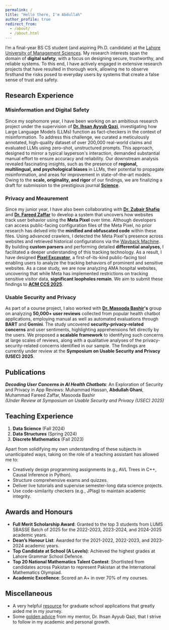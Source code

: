 ```yaml
---
permalink: /
title: "Hello there, I'm Abdullah"
author_profile: true
redirect_from: 
  - /about/
  - /about.html
---
```

I’m a final-year BS CS student (and aspiring Ph.D. candidate) at the [Lahore University of Management Sciences](https://lums.edu.pk/). My research interests span the domain of **digital safety**, with a focus on designing secure, trustworthy, and reliable systems. To this end, I have actively engaged in extensive research projects that have resulted in thorough
work, allowing me to observe firsthand the risks posed to everyday users by systems that create a false sense of trust and safety.


## Research Experience

### Misinformation and Digital Safety
Since my sophomore year, I have been working on an ambitious research project under the supervision of **[Dr. Ihsan Ayyub Qazi](https://ihsanqazi.com)**, investigating how Large Language Models (LLMs) function as fact-checkers in the context of misinformation. To address this challenge, we curated a meticulously annotated, high-quality dataset of over 200,000 real-world claims and evaluated LLMs using zero-shot, unstructured prompts. This approach, designed to mirror a typical layperson's interaction, demanded substantial manual effort to ensure accuracy and reliability. Our downstream analysis revealed fascinating insights, such as the presence of **regional, multilingual, and psychological biases** in LLMs, their potential to propagate misinformation, and areas for improvement in state-of-the-art models. Owing to the **scale, originality, and rigor** of our findings, we are finalizing a draft for submission to the prestigious journal **[Science](https://www.science.org/)**.

### Privacy and Meaurement
Since my junior year, I have also been collaborating with **[Dr. Zubair Shafiq](https://web.cs.ucdavis.edu/~zubair/)** and **[Dr. Fareed Zaffar](https://dblp.org/pid/59/3605.html)** to develop a system that uncovers how websites track user behavior using the **Meta Pixel** over time. Although developers can access public-facing configuration files of the Meta Pixel, no prior research has delved into the **minified and obfuscated code** within these files. Using advanced crawlers, I detected the Meta Pixel's presence across websites and retrieved historical configurations via the [Wayback Machine](https://wayback.archive.org/). By building **custom parsers** and performing detailed **differential analyses**, I facilitated a deeper understanding of this tracking technology. As a result, I have designed **[Pixel Excavator](https://pixel-frontend-1glb.onrender.com/)**, a first-of-its-kind public-facing tool enabling users to analyze the tracking behaviors of prominent and sensitive websites. As a case study, we are now analyzing AMA hospital websites, uncovering that while Meta has implemented restrictions on tracking sensitive visitor data, **significant loopholes remain**. We aim to submit these findings to **[ACM CCS 2025](https://www.sigsac.org/ccs/CCS2025/)**. 

### Usable Security and Privacy
As part of a course project, I also worked with **[Dr. Masooda Bashir](https://ischool.illinois.edu/people/masooda-bashir)'s** group on analyzing **50,000+ user reviews** collected from popular health chatbot applications, employing manual as well as automated evaluations through **BART** and **Gemini**. The study uncovered **security-privacy-related concerns** and user sentiments, highlighting apprehensions felt directly by the users. We proposed a **scalable framework** to identifying such concerns at large scales of reviews, along with a qualitative analyses of the privacy-security-related concerns identified in our sample. The findings are currently under review at the **Symposium on Usable Security and Privacy (USEC) 2025**.

## Publications

***Decoding User Concerns in AI Health Chatbots***: An Exploration of Security and Privacy in App Reviews: Muhammad Hassan, **Abdullah Ghani**, Muhammad Fareed Zaffar, Masooda Bashir  
_(Under Review at Symposium on Usable Security and Privacy (USEC) 2025)_

## Teaching Experience

1. **Data Science**              (Fall 2024)  
2. **Data Structures**           (Spring 2024)  
3. **Discrete Mathematics**      (Fall 2023)  

Apart from solidifying my own understanding of these subjects in unanticipated ways, taking on the role of a teaching assistant has allowed me to:
- Creatively design programming assignments (e.g., AVL Trees in C++, Causal Inference in Python).  
- Structure comprehensive exams and quizzes.  
- Deliver live tutorials and supervise semester-long data science projects.  
- Use code-similarity checkers (e.g., JPlag) to maintain academic integrity.  

## Awards and Honours

- **Full Merit Scholarship Award**: Granted to the top 3 students from LUMS SBASSE Batch of 2025 for the 2022-2023, 2023-2024, and 2024-2025 academic years.  
- **Dean’s Honour List**: Awarded for the 2021-2022, 2022-2023, and 2023-2024 academic years.  
- **Top Candidate at School (A Levels)**: Achieved the highest grades at Lahore Grammar School Defence.  
- **Top 20 National Mathematics Talent Contest**: Shortlisted from candidates across Pakistan to represent Pakistan at the International Mathematics Olympiad.
- **Academic Excellence**: Scored an A+ in over 70% of my courses.

## Miscellaneous

- A very helpful [resource](https://www.cs.cmu.edu/~harchol/gradschooltalk.pdf) for graduate school applications that greatly aided me in my journey.  
- Some [golden advice](https://ihsan-qazi.blogspot.com/2010/08/few-pieces-of-advice-i-gave-to-my.html) from my mentor, Dr. Ihsan Ayyub Qazi, that I strive to follow in my academic and personal growth.

